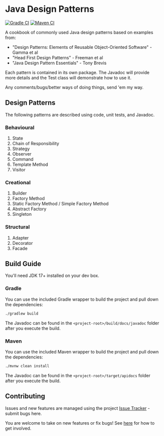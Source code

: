 # Java Design Patterns

[![Gradle CI](https://github.com/gazbert/java-design-patterns/actions/workflows/gradle.yml/badge.svg?branch=master)](https://github.com/gazbert/java-design-patterns/actions/workflows/gradle.yml) 
[![Maven CI](https://github.com/gazbert/java-design-patterns/actions/workflows/maven.yml/badge.svg?branch=master)](https://github.com/gazbert/java-design-patterns/actions/workflows/maven.yml)

A cookbook of commonly used Java design patterns based on examples from: 

* "Design Patterns: Elements of Reusable Object-Oriented Software" - Gamma et al
* "Head First Design Patterns" - Freeman et al
* "Java Design Pattern Essentials" - Tony Brevis

Each pattern is contained in its own package. The Javadoc will provide more details and the Test class 
will demonstrate how to use it.

Any comments/bugs/better ways of doing things, send 'em my way.

## Design Patterns
The following patterns are described using code, unit tests, and Javadoc.
### Behavioural

1. State
1. Chain of Responsibility
1. Strategy
1. Observer
1. Command
1. Template Method
1. Visitor

### Creational

1. Builder
1. Factory Method
1. Static Factory Method / Simple Factory Method
1. Abstract Factory
1. Singleton

### Structural

1. Adapter
1. Decorator
1. Facade

## Build Guide
You'll need JDK 17+ installed on your dev box.

### Gradle
You can use the included Gradle wrapper to build the project and pull down the dependencies:

```bash
./gradlew build
```

The Javadoc can be found in the `<project-root>/build/docs/javadoc` folder after you execute the build.

### Maven
You can use the included Maven wrapper to build the project and pull down the dependencies:

```bash
./mvnw clean install
```

The Javadoc can be found in the `<project-root>/target/apidocs` folder after you execute the build.

## Contributing
Issues and new features are managed using the project [Issue Tracker](https://github.com/gazbert/java-design-patterns/issues) -
submit bugs here.

You are welcome to take on new features or fix bugs! See [here](CONTRIBUTING.md) for how to get involved.

